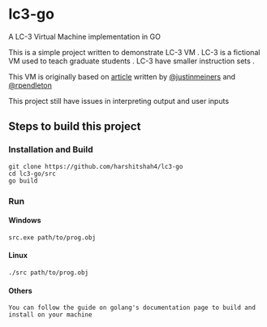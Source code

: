# lc3-go
A LC-3 Virtual Machine implementation in GO


This is a simple project written to demonstrate LC-3 VM .  LC-3 is a fictional VM used to teach graduate students . LC-3 have smaller instruction sets .

This VM is originally based on [article](https://justinmeiners.github.io/lc3-vm/index.html) written by [@justinmeiners](https://github.com/justinmeiners) and [@rpendleton](https://github.com/rpendleton)

This project still have issues in interpreting output and user inputs

## Steps to build this project

### Installation and Build
```
git clone https://github.com/harshitshah4/lc3-go
cd lc3-go/src
go build
```
### Run

#### Windows 
 ```
 src.exe path/to/prog.obj
 ```
 
 #### Linux
 
 ```
 ./src path/to/prog.obj 
```
#### Others

```
You can follow the guide on golang's documentation page to build and install on your machine
```
